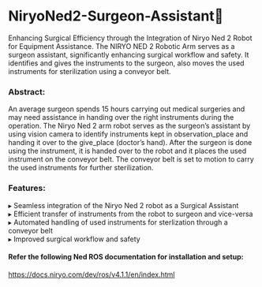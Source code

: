 # NiryoNed2-Surgeon-Assistant🦾
Enhancing Surgical Efficiency through the Integration of Niryo Ned 2 Robot for Equipment Assistance. The NIRYO NED 2 Robotic Arm serves as a surgeon assistant, significantly enhancing surgical workflow and safety. It identifies and gives the instruments to the surgeon, also moves the used instruments for sterilization using a conveyor belt.

### Abstract: 
An average surgeon spends 15 hours carrying out medical surgeries and may need assistance in handing over the right instruments during the operation. The Niryo Ned 2 arm robot serves as the surgeon’s assistant by using vision camera to identify instruments kept in observation_place and handing it over to the give_place (doctor’s hand).
After the surgeon is done using the instrument, it is handed over to the robot and it places the used instrument on the conveyor belt. The conveyor belt is set to motion to carry the used instruments for further sterilization.

### Features:
▸ Seamless integration of the Niryo Ned 2 robot as a Surgical Assistant <br />
▸ Efficient transfer of instruments from the robot to surgeon and vice-versa <br />
▸ Automated handling of used instruments for sterlization through a conveyor belt <br />
▸ Improved surgical workflow and safety <br />

#### Refer the following Ned ROS documentation for installation and setup:
https://docs.niryo.com/dev/ros/v4.1.1/en/index.html


